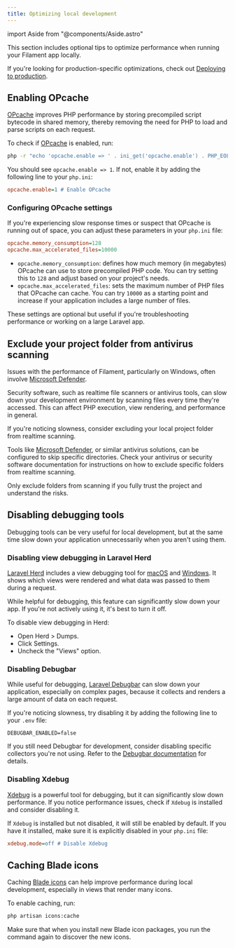 ```yaml
---
title: Optimizing local development
---
```

import Aside from "@components/Aside.astro"

This section includes optional tips to optimize performance when running your Filament app locally.

If you're looking for production-specific optimizations, check out [Deploying to production](../deployment).

## Enabling OPcache

[OPcache](https://www.php.net/manual/en/book.opcache.php) improves PHP performance by storing precompiled script bytecode in shared memory, thereby removing the need for PHP to load and parse scripts on each request.

To check if [OPcache](https://www.php.net/manual/en/book.opcache.php) is enabled, run:

```bash
php -r "echo 'opcache.enable => ' . ini_get('opcache.enable') . PHP_EOL;"
```

You should see `opcache.enable => 1`. If not, enable it by adding the following line to your `php.ini`:

```ini
opcache.enable=1 # Enable OPcache
```

### Configuring OPcache settings

If you're experiencing slow response times or suspect that OPcache is running out of space, you can adjust these parameters in your `php.ini` file:

```ini
opcache.memory_consumption=128
opcache.max_accelerated_files=10000
```

- `opcache.memory_consumption`: defines how much memory (in megabytes) OPcache can use to store precompiled PHP code. You can try setting this to `128` and adjust based on your project's needs.
- `opcache.max_accelerated_files`: sets the maximum number of PHP files that OPcache can cache. You can try `10000` as a starting point and increase if your application includes a large number of files.

These settings are optional but useful if you're troubleshooting performance or working on a large Laravel app.

## Exclude your project folder from antivirus scanning

Issues with the performance of Filament, particularly on Windows, often involve [Microsoft Defender](https://www.microsoft.com/en-us/microsoft-365/microsoft-defender-for-individuals).

Security software, such as realtime file scanners or antivirus tools, can slow down your development environment by scanning files every time they're accessed. This can affect PHP execution, view rendering, and performance in general.

If you're noticing slowness, consider excluding your local project folder from realtime scanning.

Tools like [Microsoft Defender](https://www.microsoft.com/en-us/microsoft-365/microsoft-defender-for-individuals), or similar antivirus solutions, can be configured to skip specific directories. Check your antivirus or security software documentation for instructions on how to exclude specific folders from realtime scanning.

<Aside variant="warning">
    Only exclude folders from scanning if you fully trust the project and understand the risks.
</Aside>

## Disabling debugging tools

Debugging tools can be very useful for local development, but at the same time slow down your application unnecessarily when you aren't using them.

### Disabling view debugging in Laravel Herd

[Laravel Herd](https://herd.laravel.com/) includes a view debugging tool for [macOS](https://herd.laravel.com/docs/macos/debugging/dumps#views) and [Windows](https://herd.laravel.com/docs/windows/debugging/dumps#views). It shows which views were rendered and what data was passed to them during a request.

While helpful for debugging, this feature can significantly slow down your app. If you're not actively using it, it's best to turn it off.

To disable view debugging in Herd:

- Open Herd > Dumps.
- Click Settings.
- Uncheck the "Views" option.

### Disabling Debugbar

While useful for debugging, [Laravel Debugbar](https://github.com/barryvdh/laravel-debugbar) can slow down your application, especially on complex pages, because it collects and renders a large amount of data on each request.

If you're noticing slowness, try disabling it by adding the following line to your `.env` file:

```dotenv
DEBUGBAR_ENABLED=false
```

If you still need Debugbar for development, consider disabling specific collectors you're not using.
Refer to the [Debugbar documentation](https://github.com/barryvdh/laravel-debugbar?tab=readme-ov-file#debugbar-for-laravel) for details.

### Disabling Xdebug

[Xdebug](https://xdebug.org) is a powerful tool for debugging, but it can significantly slow down performance. If you notice performance issues, check if `Xdebug` is installed and consider disabling it.

If `Xdebug` is installed but not disabled, it will still be enabled by default. If you have it installed, make sure it is explicitly disabled in your `php.ini` file:

```ini
xdebug.mode=off # Disable Xdebug
```

## Caching Blade icons

Caching [Blade icons](https://blade-ui-kit.com/blade-icons) can help improve performance during local development, especially in views that render many icons.

To enable caching, run:

```bash
php artisan icons:cache
```

Make sure that when you install new Blade icon packages, you run the command again to discover the new icons.
